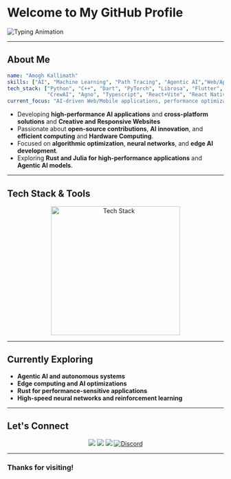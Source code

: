 
# Welcome to My GitHub Profile

<p align="left">
  <img src="https://readme-typing-svg.herokuapp.com?font=Fira+Code&weight=500&size=22&duration=5000&pause=3000&color=F75C7E&center=true&width=550&lines=AI+Enthusiast+%7C+ML+Developer+%7C+Tech+Innovator;Developing-Responsive-Web/Mobile-Applications;Building+high-performance+AI+solutions;Open-source+contributor+and+problem-solver;Exploring+Agentic+AI+and+real-time+data+processing" alt="Typing Animation" />
</p>

---
## About Me

```yaml
name: "Amogh Kallimath"
skills: ["AI", "Machine Learning", "Path Tracing", "Agentic AI","Web/App Development"]
tech_stack: ["Python", "C++", "Dart", "PyTorch", "Librosa", "Flutter", "Rust",
             "CrewAI", "Agno", "Typescript", "React+Vite", "React Native","Docker", "HuggingFace"]
current_focus: "AI-driven Web/Mobile applications, performance optimization & real-time data processing"
```

- Developing **high-performance AI applications** and **cross-platform solutions** and **Creative and Responsive Websites**
- Passionate about **open-source contributions**, **AI innovation**, and **efficient computing** and **Hardware Computing**.
- Focused on **algorithmic optimization**, **neural networks**, and **edge AI development**.
- Exploring **Rust and Julia for high-performance applications** and **Agentic AI models**.

---

## Tech Stack & Tools

<p align="center">
  <img src="https://skillicons.dev/icons?i=python,cpp,dart,flutter,qt,github,git,vscode,linux,rust,neovim,arch,react,vite,typescript,fastapi,docker" width=300 alt="Tech Stack" />
</p>


---

## Currently Exploring

- **Agentic AI and autonomous systems**
- **Edge computing and AI optimizations**
- **Rust for performance-sensitive applications**
- **High-speed neural networks and reinforcement learning**

---

## Let's Connect

<p align="center">
  <a href="https://linkedin.com/in/amogh-kallimath-a6b06a292/"><img src="https://img.shields.io/badge/LinkedIn-0077B5?style=for-the-badge&logo=linkedin&logoColor=white" /></a>
  <a href="https://github.com/ak2042"><img src="https://img.shields.io/badge/GitHub-181717?style=for-the-badge&logo=github&logoColor=white" /></a>
  <a href="mailto:amogh.k.2042@gmail.com"><img src="https://img.shields.io/badge/Email-D14836?style=for-the-badge&logo=gmail&logoColor=white" /></a>
<a href="https://discord.com/users/.amoghk"><img alt="Discord" src="https://img.shields.io/badge/Discord-5865F2?style=for-the-badge&logo=discord&logoColor=white"></a>

</p>

---

### Thanks for visiting!
